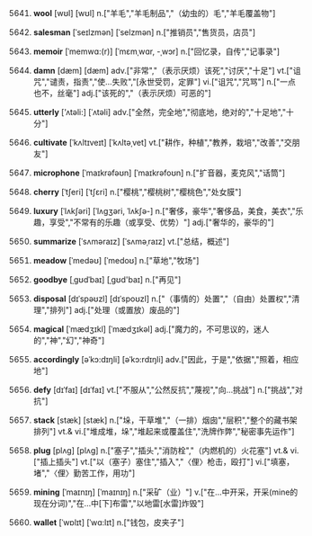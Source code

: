 5641. **wool**
[wʊl]  [wʊl]
n.["羊毛","羊毛制品","（幼虫的）毛","羊毛覆盖物"]  

5642. **salesman**
[ˈseɪlzmən]  [ˈselzmən]
n.["推销员","售货员，店员"]  

5643. **memoir**
[ˈmemwɑ:(r)]  [ˈmɛmˌwɑr, -ˌwɔr]
n.["回忆录，自传","记事录"]  

5644. **damn**
[dæm]  [dæm]
adv.["非常","（表示厌烦）该死","讨厌","十足"]  vt.["诅咒","谴责，指责","使…失败","[永世受罚，定罪"]  vi.["诅咒","咒骂"]  n.["一点也不，丝毫"]  adj.["该死的","（表示厌烦）可恶的"]  

5645. **utterly**
['ʌtəli:]  [ˈʌtəli]
adv.["全然，完全地","彻底地，绝对的","十足地","十分"]  

5646. **cultivate**
[ˈkʌltɪveɪt]  [ˈkʌltəˌvet]
vt.["耕作，种植","教养，栽培","改善","交朋友"]  

5647. **microphone**
[ˈmaɪkrəfəʊn]  [ˈmaɪkrəfoʊn]
n.["扩音器，麦克风","话筒"]  

5648. **cherry**
[ˈtʃeri]  [ˈtʃɛri]
n.["樱桃","樱桃树","樱桃色","处女膜"]  

5649. **luxury**
[ˈlʌkʃəri]  [ˈlʌɡʒəri, ˈlʌkʃə-]
n.["奢侈，豪华","奢侈品，美食，美衣","乐趣，享受","不常有的乐趣（或享受、优势）"]  adj.["奢华的，豪华的"]  

5650. **summarize**
[ˈsʌməraɪz]  [ˈsʌməˌraɪz]
vt.["总结，概述"]  

5651. **meadow**
[ˈmedəʊ]  [ˈmedoʊ]
n.["草地","牧场"]  

5652. **goodbye**
[ˌgʊdˈbaɪ]  [ˌɡʊd'baɪ]
n.["再见"]  

5653. **disposal**
[dɪˈspəʊzl]  [dɪˈspoʊzl]
n.["（事情的）处置","（自由）处置权","清理","排列"]  adj.["处理（或置放）废品的"]  

5654. **magical**
[ˈmædʒɪkl]  [ˈmædʒɪkəl]
adj.["魔力的，不可思议的，迷人的","神","幻","神奇"]  

5655. **accordingly**
[əˈkɔ:dɪŋli]  [əˈkɔ:rdɪŋli]
adv.["因此，于是","依据","照着，相应地"]  

5656. **defy**
[dɪˈfaɪ]  [dɪˈfaɪ]
vt.["不服从","公然反抗","蔑视","向…挑战"]  n.["挑战","对抗"]  

5657. **stack**
[stæk]  [stæk]
n.["垛，干草堆","（一排）烟囱","层积","整个的藏书架排列"]  vt.& vi.["堆成堆，垛","堆起来或覆盖住","洗牌作弊","秘密事先运作"]  

5658. **plug**
[plʌg]  [plʌɡ]
n.["塞子","插头","消防栓","（内燃机的）火花塞"]  vt.& vi.["插上插头"]  vt.["以（塞子）塞住","插入","〈俚〉枪击，殴打"]  vi.["填塞，堵","〈俚〉勤苦工作，用功"]  

5659. **mining**
[ˈmaɪnɪŋ]  [ˈmaɪnɪŋ]
n.["采矿（业）"]  v.["在…中开采，开采(mine的现在分词)","在…中[下]布雷","以地雷[水雷]炸毁"]  

5660. **wallet**
[ˈwɒlɪt]  [ˈwɑ:lɪt]
n.["钱包，皮夹子"]  

